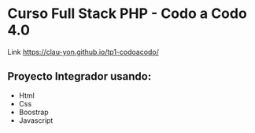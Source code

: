 # Curso Full Stack PHP - Codo a Codo 4.0
Link https://clau-yon.github.io/tp1-codoacodo/

##  Proyecto Integrador usando:
* Html
* Css
* Boostrap
* Javascript
